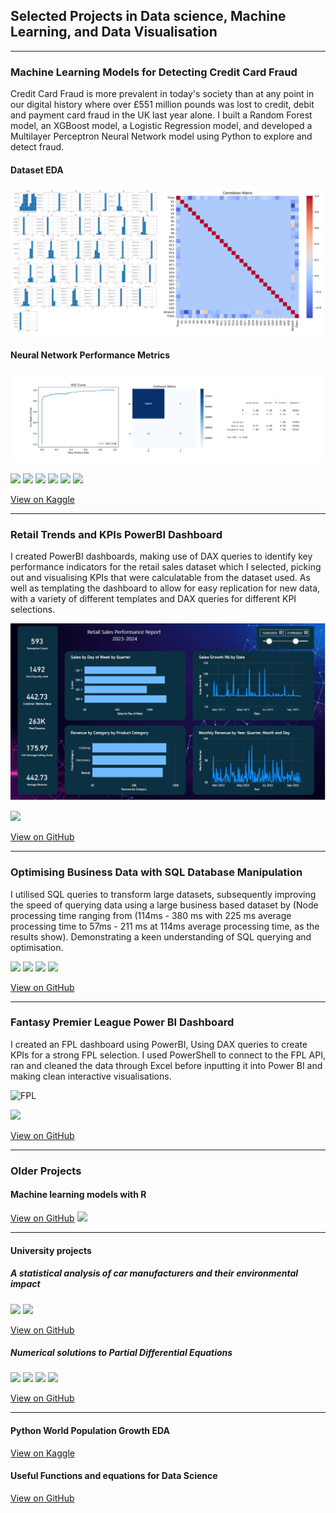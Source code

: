 ## Selected Projects in Data science, Machine Learning, and Data Visualisation
---
### Machine Learning Models for Detecting Credit Card Fraud
Credit Card Fraud is more prevalent in today's society than at any point in our digital history where over £551 million pounds was lost to credit, debit and payment card fraud in the UK last year alone. I built a Random Forest model, an XGBoost model, a Logistic Regression model, and developed a Multilayer Perceptron Neural Network model using Python to explore and detect fraud.
#### Dataset EDA
![Graphs](assets/images/Graphs.png)
#### Neural Network Performance Metrics
![NNresult](assets/images/NNresult.png)

[![](https://img.shields.io/badge/python-3670A0?style=for-the-badge&logo=python&logoColor=ffdd54)](#)
[![](https://img.shields.io/badge/Keras-%23D00000.svg?style=for-the-badge&logo=Keras&logoColor=white)](#)
[![](https://img.shields.io/badge/Matplotlib-%23ffffff.svg?style=for-the-badge&logo=Matplotlib&logoColor=black)](#)
[![](https://img.shields.io/badge/numpy-%23013243.svg?style=for-the-badge&logo=numpy&logoColor=white)](#)
[![](https://img.shields.io/badge/scikit--learn-%23F7931E.svg?style=for-the-badge&logo=scikit-learn&logoColor=white)](#)
[![](https://img.shields.io/badge/jupyter-%23FA0F00.svg?style=for-the-badge&logo=jupyter&logoColor=white)](#)

[View on Kaggle](https://www.kaggle.com/code/tom1123/machine-learning-models-to-detect-fraud)

---
### Retail Trends and KPIs PowerBI Dashboard

I created PowerBI dashboards, making use of DAX queries to identify key performance indicators for the retail sales dataset which I selected, picking out and visualising KPIs that were calculatable from the dataset used. As well as templating the dashboard to allow for easy replication for new data, with a variety of different templates and DAX queries for different KPI selections.

![Dashboard](assets/images/dashboard.png)

[![](https://img.shields.io/badge/power_bi-F2C811?style=for-the-badge&logo=powerbi&logoColor=black)](#)

[View on GitHub](https://github.com/GHtjm/Retail-Sales-PowerBI)

---
### Optimising Business Data with SQL Database Manipulation
I utilised SQL queries to transform large datasets, subsequently improving the speed of querying data using a large business based dataset by (Node processing time ranging from (114ms - 380 ms with 225 ms average processing time to 57ms - 211 ms at 114ms average processing time, as the results show). Demonstrating a keen understanding of SQL querying and optimisation.

[![](https://img.shields.io/badge/mysql-4479A1.svg?style=for-the-badge&logo=mysql&logoColor=white)](#)
[![](https://img.shields.io/badge/postgres-%23316192.svg?style=for-the-badge&logo=postgresql&logoColor=white)](#)
[![](https://img.shields.io/badge/sqlite-%2307405e.svg?style=for-the-badge&logo=sqlite&logoColor=white)](#)
[![](https://img.shields.io/badge/Microsoft_Excel-217346?style=for-the-badge&logo=microsoft-excel&logoColor=white)](#)

[View on GitHub](https://github.com/GHtjm/Optimising-Business-Data-with-SQL-Database-Manipulation)

---
### Fantasy Premier League Power BI Dashboard

I created an FPL dashboard using PowerBI, Using DAX queries to create KPIs for a strong FPL selection. I used PowerShell to connect to the FPL API, ran and cleaned the data through Excel before inputting it into Power BI and making clean interactive visualisations.

![FPL](assets/images/FPL1.png)

[![](https://img.shields.io/badge/power_bi-F2C811?style=for-the-badge&logo=powerbi&logoColor=black)](#)

[View on GitHub](https://github.com/GHtjm/FPL-Dashboard)

---
### Older Projects
#### Machine learning models with R
[View on GitHub](https://htmlpreview.github.io/?https://github.com/GHtjm/GHtjm.github.io/blob/main/assets/docs/creditcardfraudknit.html)
[![](https://img.shields.io/badge/R-%23276DC3.svg?logo=r&logoColor=white)](#)

---
#### University projects
##### A statistical analysis of car manufacturers and their environmental impact

![](https://img.shields.io/badge/r-%23276DC3.svg?style=for-the-badge&logo=r&logoColor=white)
![](https://img.shields.io/badge/Microsoft_Excel-217346?style=for-the-badge&logo=microsoft-excel&logoColor=white)

[View on GitHub](https://github.com/GHtjm/University-Projects)

##### Numerical solutions to Partial Differential Equations

![](https://img.shields.io/badge/python-3670A0?style=for-the-badge&logo=python&logoColor=ffdd54)
![](https://img.shields.io/badge/SciPy-%230C55A5.svg?style=for-the-badge&logo=scipy&logoColor=%white)
![](https://img.shields.io/badge/Matplotlib-%23ffffff.svg?style=for-the-badge&logo=Matplotlib&logoColor=black)
![](https://img.shields.io/badge/numpy-%23013243.svg?style=for-the-badge&logo=numpy&logoColor=white)

[View on GitHub](https://github.com/GHtjm/University-Projects)

---
#### Python World Population Growth EDA
[View on Kaggle](https://github.com/GHtjm/World-population-growth-EDA)

#### Useful Functions and equations for Data Science
[View on GitHub](https://github.com/GHtjm/Resources)

